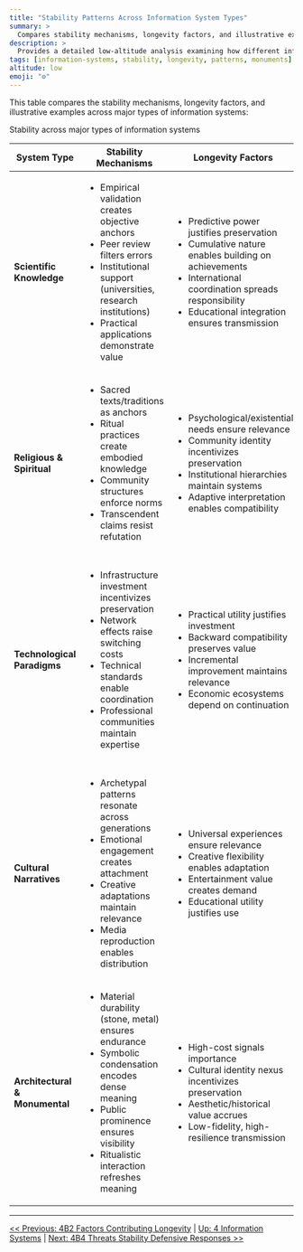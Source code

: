 ```yaml
---
title: "Stability Patterns Across Information System Types"
summary: >
  Compares stability mechanisms, longevity factors, and illustrative examples across major types of information systems including scientific knowledge, religious systems, technological paradigms, cultural narratives, and architectural monuments.
description: >
  Provides a detailed low-altitude analysis examining how different information systems achieve and maintain stability over time, with specific focus on monuments as exceptionally stable anchor patterns that preserve encoded messages across millennia.
tags: [information-systems, stability, longevity, patterns, monuments]
altitude: low
emoji: "⚙️"
---
```


<!--

- examining monuments through information theory lens, as an exceptionally stable anchor pattern that preserves and reinstantiates an encoded message across time.
- Flesh out the bullet points

-->

This table compares the stability mechanisms, longevity factors, and illustrative examples across major types of information systems:

<!-- markdownlint-disable MD033 -->
<a id="4b35-architectural-and-monumental-systems"></a>

Stability across major types of information systems

| System Type | Stability Mechanisms | Longevity Factors | Example Analysis |
|-------------|---------------------|-------------------|------------------|
| **Scientific Knowledge** | <ul><li>Empirical validation creates objective anchors</li><li>Peer review filters errors</li><li>Institutional support (universities, research institutions)</li><li>Practical applications demonstrate value</li></ul> | <ul><li>Predictive power justifies preservation</li><li>Cumulative nature enables building on achievements</li><li>International coordination spreads responsibility</li><li>Educational integration ensures transmission</li></ul> | <strong>Newtonian Mechanics</strong><ul><li>Core principles stable for centuries</li><li>Applications evolve (astronomy → engineering → space travel)</li><li>Education adapts (proofs → computation)</li><li>Institutional support shifts (patronage → universities)</li></ul> |
| **Religious & Spiritual** | <ul><li>Sacred texts/traditions as anchors</li><li>Ritual practices create embodied knowledge</li><li>Community structures enforce norms</li><li>Transcendent claims resist refutation</li></ul> | <ul><li>Psychological/existential needs ensure relevance</li><li>Community identity incentivizes preservation</li><li>Institutional hierarchies maintain systems</li><li>Adaptive interpretation enables compatibility</li></ul> | <strong>Major World Religions</strong><ul><li>Core principles stable for millennia</li><li>Practices adapt to cultures/concerns</li><li>Institutions evolve (communities → global orgs)</li><li>Transmission adapts (oral → digital)</li></ul> |
| **Technological Paradigms** | <ul><li>Infrastructure investment incentivizes preservation</li><li>Network effects raise switching costs</li><li>Technical standards enable coordination</li><li>Professional communities maintain expertise</li></ul> | <ul><li>Practical utility justifies investment</li><li>Backward compatibility preserves value</li><li>Incremental improvement maintains relevance</li><li>Economic ecosystems depend on continuation</li></ul> | <strong>Internet Protocol Suite (TCP/IP)</strong><ul><li>Core protocols stable, implementations evolve</li><li>Layered architecture allows independent evolution</li><li>Global adoption creates network effects</li><li>Standards organizations govern evolution</li></ul> |
| **Cultural Narratives** | <ul><li>Archetypal patterns resonate across generations</li><li>Emotional engagement creates attachment</li><li>Creative adaptations maintain relevance</li><li>Media reproduction enables distribution</li></ul> | <ul><li>Universal experiences ensure relevance</li><li>Creative flexibility enables adaptation</li><li>Entertainment value creates demand</li><li>Educational utility justifies use</li></ul> | <strong>Hero's Journey</strong><ul><li>Core pattern recognizable for millennia</li><li>Details adapt to context/tech</li><li>Academic/creative study ensures preservation</li><li>Media industries incentivize use</li></ul> |
| **Architectural & Monumental** | <ul><li>Material durability (stone, metal) ensures endurance</li><li>Symbolic condensation encodes dense meaning</li><li>Public prominence ensures visibility</li><li>Ritualistic interaction refreshes meaning</li></ul> | <ul><li>High-cost signals importance</li><li>Cultural identity nexus incentivizes preservation</li><li>Aesthetic/historical value accrues</li><li>Low-fidelity, high-resilience transmission</li></ul> | <strong>Pyramids of Giza</strong><ul><li>Extreme durability (4,500+ years)</li><li>Anchor for complex messages (power, afterlife)</li><li>Global recognition incentivizes preservation</li><li>Nexus for science and identity</li></ul> |
<!-- markdownlint-enable MD033 -->

---
[<< Previous: 4B2 Factors Contributing Longevity](4b2-factors-contributing-longevity.md) | [Up: 4 Information Systems](../4-information-systems.md) | [Next: 4B4 Threats Stability Defensive Responses >>](4b4-threats-stability-defensive-responses.md)
